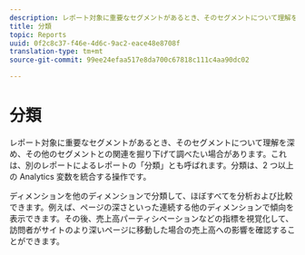 ```yaml
---
description: レポート対象に重要なセグメントがあるとき、そのセグメントについて理解を深め、その他のセグメントとの関連を掘り下げて調べたい場合があります。これは、別のレポートによるレポートの「分類」とも呼ばれます。分類は、2 つ以上の Analytics 変数を統合する操作です。
title: 分類
topic: Reports
uuid: 0f2c8c37-f46e-4d6c-9ac2-eace48e8708f
translation-type: tm+mt
source-git-commit: 99ee24efaa517e8da700c67818c111c4aa90dc02

---
```



# 分類

レポート対象に重要なセグメントがあるとき、そのセグメントについて理解を深め、その他のセグメントとの関連を掘り下げて調べたい場合があります。これは、別のレポートによるレポートの「分類」とも呼ばれます。分類は、2 つ以上の Analytics 変数を統合する操作です。

ディメンションを他のディメンションで分類して、ほぼすべてを分析および比較できます。例えば、ページの深さといった連続する他のディメンションで傾向を表示できます。その後、売上高パーティシペーションなどの指標を視覚化して、訪問者がサイトのより深いページに移動した場合の売上高への影響を確認することができます。
